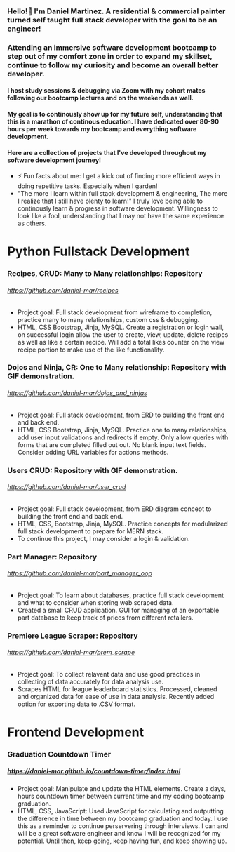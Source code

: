 ### Hello!👋 I'm Daniel Martinez. A residential & commercial painter turned self taught full stack developer with the goal to be an engineer!
### Attending an immersive software development bootcamp to step out of my comfort zone in order to expand my skillset, continue to follow my curiosity and become an overall better developer.
#### I host study sessions & debugging via Zoom with my cohort mates following our bootcamp lectures and on the weekends as well.
#### My goal is to continously show up for my future self, understanding that this is a marathon of continous education. I have dedicated over 80-90 hours per week towards my bootcamp and everything software development.

#### Here are a collection of projects that I've developed throughout my software development journey!

- ⚡ Fun facts about me: I get a kick out of finding more efficient ways in doing repetitive tasks. Especially when I garden!
- "The more I learn within full stack development & engineering, The more I realize that I still have plenty to learn!" I truly love being able to continously learn & progress in software development. Willingness to look like a fool, understanding that I may not have the same experience as others.


# Python Fullstack Development

### Recipes, CRUD: Many to Many relationships: Repository
###### https://github.com/daniel-mar/recipes
- Project goal: Full stack development from wireframe to completion, practice many to many relationships, custom css & debugging.
- HTML, CSS Bootstrap, Jinja, MySQL. Create a registration or login wall, on successful login allow the user to create, view, update, delete recipes as well as like a certain recipe. Will add a total likes counter on the view recipe portion to make use of the like functionality.

### Dojos and Ninja, CR: One to Many relationship: Repository with GIF demonstration.
###### https://github.com/daniel-mar/dojos_and_ninjas
- Project goal: Full stack development, from ERD to building the front end and back end.
- HTML, CSS Bootstrap, Jinja, MySQL. Practice one to many relationships, add user input validations and redirects if empty. Only allow queries with forms that are completed filled out out. No blank input text fields. Consider adding URL variables for actions methods.

### Users CRUD: Repository with GIF demonstration.
###### https://github.com/daniel-mar/user_crud
- Project goal: Full stack development, from ERD diagram concept to building the front end and back end.
- HTML, CSS, Bootstrap, Jinja, MySQL. Practice concepts for modularized full stack development to prepare for MERN stack.
- To continue this project, I may consider a login & validation.

### Part Manager: Repository
###### https://github.com/daniel-mar/part_manager_oop
- Project goal: To learn about databases, practice full stack development and what to consider when storing web scraped data.
- Created a small CRUD application. GUI for managing of an exportable part database to keep track of prices from different retailers. 

### Premiere League Scraper: Repository
###### https://github.com/daniel-mar/prem_scrape
- Project goal: To collect relavent data and use good practices in collecting of data accurately for data analysis use. 
- Scrapes HTML for league leaderboard statistics. Processed, cleaned and organized data for ease of use in data analysis. Recently added option for exporting data to .CSV format.


# Frontend Development

### Graduation Countdown Timer
##### https://daniel-mar.github.io/countdown-timer/index.html
- Project goal: Manipulate and update the HTML elements. Create a days, hours countdown timer between current time and my coding bootcamp graduation.
- HTML, CSS, JavaScript: Used JavaScript for calculating and outputting the difference in time between my bootcamp graduation and today. I use this as a reminder to continue perservering through interviews. I can and will be a great software engineer and know I will be recognized for my potential. Until then, keep going, keep having fun, and keep showing up.

<!--
**daniel-mar/daniel-mar** is a ✨ _special_ ✨ repository because its `README.md` (this file) appears on your GitHub profile.

Here are some ideas to get you started:

- 🔭 I’m currently working on ...
- 🌱 I’m currently learning ...
- 👯 I’m looking to collaborate on ...
- 🤔 I’m looking for help with ...
- 💬 Ask me about ...
- 📫 How to reach me: ...
- 😄 Pronouns: ...
-->
